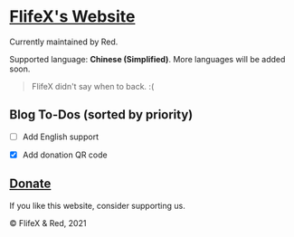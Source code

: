 # [FlifeX's Website](https://calcraft.org)

Currently maintained by Red.

Supported language: **Chinese (Simplified)**. More languages will be added soon.

> FlifeX didn't say when to back. :(


## Blog To-Dos (sorted by priority)

- [ ] Add English support
- [x] Add donation QR code


## [Donate](https://calcraft.org/dump/)

If you like this website, consider supporting us.

© FlifeX & Red, 2021

